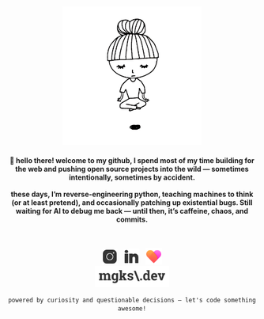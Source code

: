 <p align="center">
  <a href="https://mgks.github.io/zen"><img width="280" src="https://github.com/mgks/mgks/blob/main/res/zen.png" title="zen by @qtqr8r" ref="Zen by QTQR8R"></a>
</p>
<h4 align="center">
  👋 hello there! welcome to my github, I spend most of my time building for the web and pushing open source projects into the wild — sometimes intentionally, sometimes by accident.
  <br/><br/>
  these days, I’m reverse-engineering python, teaching machines to think (or at least pretend), and occasionally patching up existential bugs. Still waiting for AI to debug me back — until then, it’s caffeine, chaos, and commits.
</h4>
<br/>
<p align="center">
  <a href="https://www.instagram.com/_enigmazi" title="Instagram"><img width="32" src="https://raw.githubusercontent.com/mgks/mgks/refs/heads/main/res/icons/instagram-24.svg" /></a> &nbsp; <a href="https://www.linkedin.com/in/mgks/" title="LinkedIn"><img width="32" src="https://raw.githubusercontent.com/mgks/mgks/refs/heads/main/res/icons/linkedin-24.svg" /></a> &nbsp; <a href="https://github.com/sponsors/mgks" title="Be my Patron"><img width="34" src="https://raw.githubusercontent.com/mgks/mgks/refs/heads/main/res/icons/heart-24.png"></a>
  <br/>
  <a href="https://mgks.dev" title="blog: open source, problem solving and some trash talk">
    <img width="150" src="https://raw.githubusercontent.com/mgks/mgks/refs/heads/main/res/icons/mgks-web-title.svg" />
  </a>
</p>
<p align="center">
  <code>powered by curiosity and questionable decisions — let's code something awesome!</code>
</p>
